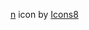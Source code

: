 <a target="_blank" href="https://icons8.com/icon/t2x6DtCn5Zzx/nginx">n</a> icon by <a target="_blank" href="https://icons8.com">Icons8</a>

